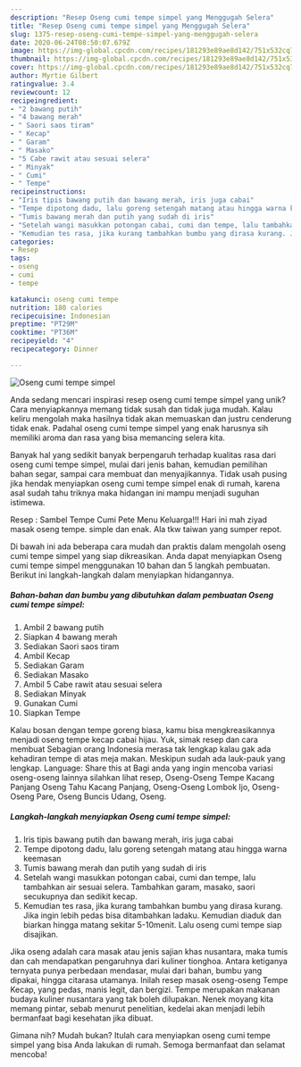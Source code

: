 ```yaml
---
description: "Resep Oseng cumi tempe simpel yang Menggugah Selera"
title: "Resep Oseng cumi tempe simpel yang Menggugah Selera"
slug: 1375-resep-oseng-cumi-tempe-simpel-yang-menggugah-selera
date: 2020-06-24T08:50:07.679Z
image: https://img-global.cpcdn.com/recipes/181293e89ae8d142/751x532cq70/oseng-cumi-tempe-simpel-foto-resep-utama.jpg
thumbnail: https://img-global.cpcdn.com/recipes/181293e89ae8d142/751x532cq70/oseng-cumi-tempe-simpel-foto-resep-utama.jpg
cover: https://img-global.cpcdn.com/recipes/181293e89ae8d142/751x532cq70/oseng-cumi-tempe-simpel-foto-resep-utama.jpg
author: Myrtie Gilbert
ratingvalue: 3.4
reviewcount: 12
recipeingredient:
- "2 bawang putih"
- "4 bawang merah"
- " Saori saos tiram"
- " Kecap"
- " Garam"
- " Masako"
- "5 Cabe rawit atau sesuai selera"
- " Minyak"
- " Cumi"
- " Tempe"
recipeinstructions:
- "Iris tipis bawang putih dan bawang merah, iris juga cabai"
- "Tempe dipotong dadu, lalu goreng setengah matang atau hingga warna keemasan"
- "Tumis bawang merah dan putih yang sudah di iris"
- "Setelah wangi masukkan potongan cabai, cumi dan tempe, lalu tambahkan air sesuai selera. Tambahkan garam, masako, saori secukupnya dan sedikit kecap."
- "Kemudian tes rasa, jika kurang tambahkan bumbu yang dirasa kurang. Jika ingin lebih pedas bisa ditambahkan ladaku. Kemudian diaduk dan biarkan hingga matang sekitar 5-10menit. Lalu oseng cumi tempe siap disajikan."
categories:
- Resep
tags:
- oseng
- cumi
- tempe

katakunci: oseng cumi tempe 
nutrition: 180 calories
recipecuisine: Indonesian
preptime: "PT29M"
cooktime: "PT36M"
recipeyield: "4"
recipecategory: Dinner

---
```



![Oseng cumi tempe simpel](https://img-global.cpcdn.com/recipes/181293e89ae8d142/751x532cq70/oseng-cumi-tempe-simpel-foto-resep-utama.jpg)

Anda sedang mencari inspirasi resep oseng cumi tempe simpel yang unik? Cara menyiapkannya memang tidak susah dan tidak juga mudah. Kalau keliru mengolah maka hasilnya tidak akan memuaskan dan justru cenderung tidak enak. Padahal oseng cumi tempe simpel yang enak harusnya sih memiliki aroma dan rasa yang bisa memancing selera kita.

Banyak hal yang sedikit banyak berpengaruh terhadap kualitas rasa dari oseng cumi tempe simpel, mulai dari jenis bahan, kemudian pemilihan bahan segar, sampai cara membuat dan menyajikannya. Tidak usah pusing jika hendak menyiapkan oseng cumi tempe simpel enak di rumah, karena asal sudah tahu triknya maka hidangan ini mampu menjadi suguhan istimewa.

Resep : Sambel Tempe Cumi Pete Menu Keluarga!!! Hari ini mah ziyad masak oseng tempe. simple dan enak. Ala tkw taiwan yang sumper repot.


Di bawah ini ada beberapa cara mudah dan praktis dalam mengolah oseng cumi tempe simpel yang siap dikreasikan. Anda dapat menyiapkan Oseng cumi tempe simpel menggunakan 10 bahan dan 5 langkah pembuatan. Berikut ini langkah-langkah dalam menyiapkan hidangannya.

<!--inarticleads1-->

##### Bahan-bahan dan bumbu yang dibutuhkan dalam pembuatan Oseng cumi tempe simpel:

1. Ambil 2 bawang putih
1. Siapkan 4 bawang merah
1. Sediakan  Saori saos tiram
1. Ambil  Kecap
1. Sediakan  Garam
1. Sediakan  Masako
1. Ambil 5 Cabe rawit atau sesuai selera
1. Sediakan  Minyak
1. Gunakan  Cumi
1. Siapkan  Tempe


Kalau bosan dengan tempe goreng biasa, kamu bisa mengkreasikannya menjadi oseng tempe kecap cabai hijau. Yuk, simak resep dan cara membuat Sebagian orang Indonesia merasa tak lengkap kalau gak ada kehadiran tempe di atas meja makan. Meskipun sudah ada lauk-pauk yang lengkap. Language: Share this at Bagi anda yang ingin mencoba variasi oseng-oseng lainnya silahkan lihat resep, Oseng-Oseng Tempe Kacang Panjang Oseng Tahu Kacang Panjang, Oseng-Oseng Lombok Ijo, Oseng-Oseng Pare, Oseng Buncis Udang, Oseng. 

<!--inarticleads2-->

##### Langkah-langkah menyiapkan Oseng cumi tempe simpel:

1. Iris tipis bawang putih dan bawang merah, iris juga cabai
1. Tempe dipotong dadu, lalu goreng setengah matang atau hingga warna keemasan
1. Tumis bawang merah dan putih yang sudah di iris
1. Setelah wangi masukkan potongan cabai, cumi dan tempe, lalu tambahkan air sesuai selera. Tambahkan garam, masako, saori secukupnya dan sedikit kecap.
1. Kemudian tes rasa, jika kurang tambahkan bumbu yang dirasa kurang. Jika ingin lebih pedas bisa ditambahkan ladaku. Kemudian diaduk dan biarkan hingga matang sekitar 5-10menit. Lalu oseng cumi tempe siap disajikan.


Jika oseng adalah cara masak atau jenis sajian khas nusantara, maka tumis dan cah mendapatkan pengaruhnya dari kuliner tionghoa. Antara ketiganya ternyata punya perbedaan mendasar, mulai dari bahan, bumbu yang dipakai, hingga citarasa utamanya. Inilah resep masak oseng-oseng Tempe Kecap, yang pedas, manis legit, dan bergizi. Tempe merupakan makanan budaya kuliner nusantara yang tak boleh dilupakan. Nenek moyang kita memang pintar, sebab menurut penelitian, kedelai akan menjadi lebih bermanfaat bagi kesehatan jika dibuat. 

Gimana nih? Mudah bukan? Itulah cara menyiapkan oseng cumi tempe simpel yang bisa Anda lakukan di rumah. Semoga bermanfaat dan selamat mencoba!
